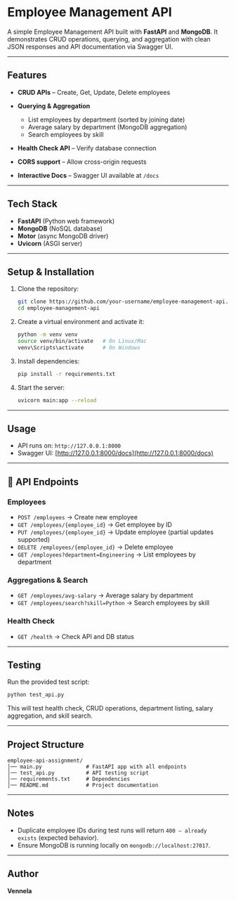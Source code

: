 # Employee Management API 

A simple Employee Management API built with **FastAPI** and **MongoDB**.
It demonstrates CRUD operations, querying, and aggregation with clean JSON responses and API documentation via Swagger UI.

---

##  Features

* **CRUD APIs** – Create, Get, Update, Delete employees
* **Querying & Aggregation**

  * List employees by department (sorted by joining date)
  * Average salary by department (MongoDB aggregation)
  * Search employees by skill
* **Health Check API** – Verify database connection
* **CORS support** – Allow cross-origin requests
* **Interactive Docs** – Swagger UI available at `/docs`

---

## Tech Stack

* **FastAPI** (Python web framework)
* **MongoDB** (NoSQL database)
* **Motor** (async MongoDB driver)
* **Uvicorn** (ASGI server)

---

##  Setup & Installation

1. Clone the repository:

   ```bash
   git clone https://github.com/your-username/employee-management-api.git
   cd employee-management-api
   ```

2. Create a virtual environment and activate it:

   ```bash
   python -m venv venv
   source venv/bin/activate   # On Linux/Mac
   venv\Scripts\activate      # On Windows
   ```

3. Install dependencies:

   ```bash
   pip install -r requirements.txt
   ```

4. Start the server:

   ```bash
   uvicorn main:app --reload
   ```

---

## Usage

* API runs on: `http://127.0.0.1:8000`
* Swagger UI: [http://127.0.0.1:8000/docs](http://127.0.0.1:8000/docs)

---

## 🔗 API Endpoints

### Employees

* `POST /employees` → Create new employee
* `GET /employees/{employee_id}` → Get employee by ID
* `PUT /employees/{employee_id}` → Update employee (partial updates supported)
* `DELETE /employees/{employee_id}` → Delete employee
* `GET /employees?department=Engineering` → List employees by department

### Aggregations & Search

* `GET /employees/avg-salary` → Average salary by department
* `GET /employees/search?skill=Python` → Search employees by skill

### Health Check

* `GET /health` → Check API and DB status

---

## Testing

Run the provided test script:

```bash
python test_api.py
```

This will test health check, CRUD operations, department listing, salary aggregation, and skill search.

---

##  Project Structure

```
employee-api-assignment/
│── main.py              # FastAPI app with all endpoints
│── test_api.py          # API testing script
│── requirements.txt     # Dependencies
│── README.md            # Project documentation
```

---

## Notes

* Duplicate employee IDs during test runs will return `400 – already exists` (expected behavior).
* Ensure MongoDB is running locally on `mongodb://localhost:27017`.

---

##  Author

**Vennela**
